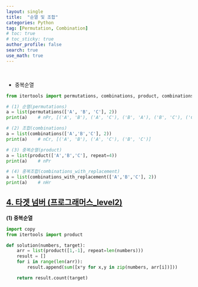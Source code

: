 ```yaml
---
layout: single  
title:  "순열 및 조합"
categories: Python
tag: [Permutation, Combination]
# toc: true
# toc_sticky: true
author_profile: false
search: true
use_math: true
---
```

<br/>

- 중복순열 

```python
from itertools import permutations, combinations, product, combinations_with_replacement

# (1) 순열(permutations)
a = list(permutations(['A', 'B', 'C'], 2))
print(a)    # nPr, [('A', 'B'), ('A', 'C'), ('B', 'A'), ('B', 'C'), ('C', 'A'), ('C', 'B')]

# (2) 조합(combinations)
a = list(combinations(['A','B','C'], 2))
print(a)    # nCr, [('A', 'B'), ('A', 'C'), ('B', 'C')]

# (3) 중복순열(product)
a = list(product(['A','B','C'], repeat=4))
print(a)    # nPr

# (4) 중복조합(combinations_with_replacement)
a = list(combinations_with_replacement(['A','B','C'], 2))
print(a)    # nHr
```


## [4. 타겟 넘버 (프로그래머스_level2)](https://school.programmers.co.kr/learn/courses/30/lessons/43165)

**(1) 중복순열**

```python
import copy
from itertools import product

def solution(numbers, target):
    arr = list(product([1,-1], repeat=len(numbers)))
    result = []
    for i in range(len(arr)):
        result.append(sum([x*y for x,y in zip(numbers, arr[i])]))

    return result.count(target)
```
<br/>

